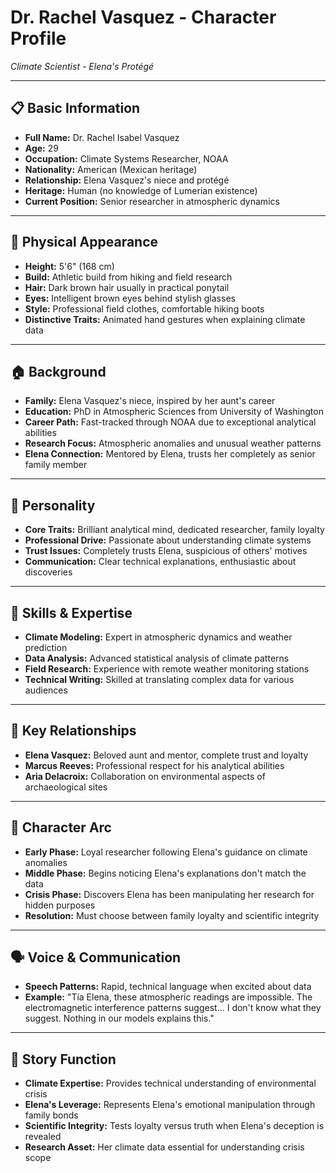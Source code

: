 # Dr. Rachel Vasquez - Character Profile
*Climate Scientist - Elena's Protégé*

---

## 📋 **Basic Information**
- **Full Name:** Dr. Rachel Isabel Vasquez
- **Age:** 29
- **Occupation:** Climate Systems Researcher, NOAA
- **Nationality:** American (Mexican heritage)
- **Relationship:** Elena Vasquez's niece and protégé
- **Heritage:** Human (no knowledge of Lumerian existence)
- **Current Position:** Senior researcher in atmospheric dynamics

---

## 👤 **Physical Appearance**
- **Height:** 5'6" (168 cm)
- **Build:** Athletic build from hiking and field research
- **Hair:** Dark brown hair usually in practical ponytail
- **Eyes:** Intelligent brown eyes behind stylish glasses
- **Style:** Professional field clothes, comfortable hiking boots
- **Distinctive Traits:** Animated hand gestures when explaining climate data

---

## 🏠 **Background**
- **Family:** Elena Vasquez's niece, inspired by her aunt's career
- **Education:** PhD in Atmospheric Sciences from University of Washington
- **Career Path:** Fast-tracked through NOAA due to exceptional analytical abilities
- **Research Focus:** Atmospheric anomalies and unusual weather patterns
- **Elena Connection:** Mentored by Elena, trusts her completely as senior family member

---

## 🧠 **Personality**
- **Core Traits:** Brilliant analytical mind, dedicated researcher, family loyalty
- **Professional Drive:** Passionate about understanding climate systems
- **Trust Issues:** Completely trusts Elena, suspicious of others' motives
- **Communication:** Clear technical explanations, enthusiastic about discoveries

---

## 💪 **Skills & Expertise**
- **Climate Modeling:** Expert in atmospheric dynamics and weather prediction
- **Data Analysis:** Advanced statistical analysis of climate patterns
- **Field Research:** Experience with remote weather monitoring stations
- **Technical Writing:** Skilled at translating complex data for various audiences

---

## 💞 **Key Relationships**
- **Elena Vasquez:** Beloved aunt and mentor, complete trust and loyalty
- **Marcus Reeves:** Professional respect for his analytical abilities
- **Aria Delacroix:** Collaboration on environmental aspects of archaeological sites

---

## 🔄 **Character Arc**
- **Early Phase:** Loyal researcher following Elena's guidance on climate anomalies
- **Middle Phase:** Begins noticing Elena's explanations don't match the data
- **Crisis Phase:** Discovers Elena has been manipulating her research for hidden purposes
- **Resolution:** Must choose between family loyalty and scientific integrity

---

## 🗣️ **Voice & Communication**
- **Speech Patterns:** Rapid, technical language when excited about data
- **Example:** "Tía Elena, these atmospheric readings are impossible. The electromagnetic interference patterns suggest... I don't know what they suggest. Nothing in our models explains this."

---

## 🎯 **Story Function**
- **Climate Expertise:** Provides technical understanding of environmental crisis
- **Elena's Leverage:** Represents Elena's emotional manipulation through family bonds
- **Scientific Integrity:** Tests loyalty versus truth when Elena's deception is revealed
- **Research Asset:** Her climate data essential for understanding crisis scope